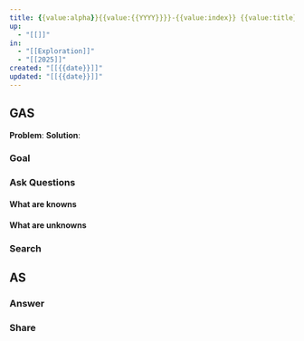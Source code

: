 ```yaml
---
title: {{value:alpha}}{{value:{{YYYY}}}}-{{value:index}} {{value:title}}
up:
  - "[[]]"
in:
  - "[[Exploration]]"
  - "[[2025]]"
created: "[[{{date}}]]"
updated: "[[{{date}}]]"
---
```


## GAS
**Problem**: 
**Solution**: 

### Goal


### Ask Questions
#### What are knowns
#### What are unknowns

### Search


## AS
### Answer

### Share